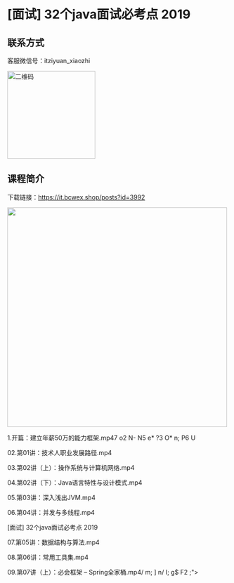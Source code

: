 # [面试] 32个java面试必考点 2019

## 联系方式

客服微信号：itziyuan_xiaozhi

<img src="https://ziyuanyun.oss-cn-guangzhou.aliyuncs.com/common/20240614073449/666b82192834a.jpg" width="200" height="200" alt="二维码">

## 课程简介

下载链接：https://it.bcwex.shop/posts?id=3992

<img src="https://ziyuanyun.oss-cn-guangzhou.aliyuncs.com/yun/20240515185539/664494ab393d9.jpg" width="500" alt="">

  1.开篇：建立年薪50万的能力框架.mp47 o2 N- N5 e* ?3 O* n; P6 U

 02.第01讲：技术人职业发展路径.mp4

 03.第02讲（上）：操作系统与计算机网络.mp4

 04.第02讲（下）：Java语言特性与设计模式.mp4

 05.第03讲：深入浅出JVM.mp4

 06.第04讲：并发与多线程.mp4

 [面试] 32个java面试必考点 2019





 07.第05讲：数据结构与算法.mp4

 08.第06讲：常用工具集.mp4

 09.第07讲（上）：必会框架 &#8211; Spring全家桶.mp4/ m; ] n/ I; g$ F2 ;"> 

